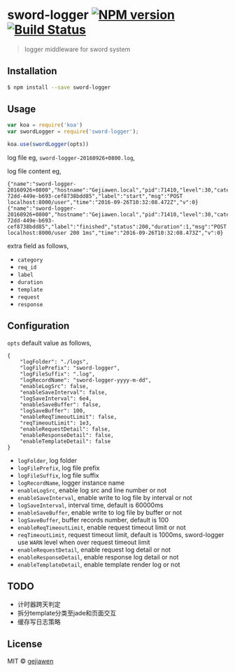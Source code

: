 # sword-logger [![NPM version](https://badge.fury.io/js/sword-logger.svg)](https://npmjs.org/package/sword-logger) [![Build Status](https://travis-ci.org/gejiawen/sword-logger.svg?branch=master)](https://travis-ci.org/gejiawen/sword-logger)

> logger middleware for sword system

## Installation

```sh
$ npm install --save sword-logger
```

## Usage

```js
var koa = require('koa')
var swordLogger = require('sword-logger');

koa.use(swordLogger(opts))
```

log file eg, `sword-logger-20160926+0800.log`,

log file content eg,

```
{"name":"sword-logger-20160926+0800","hostname":"Gejiawen.local","pid":71410,"level":30,"category":"template","req_id":"06b0bb2e-72dd-449e-b693-cef8738bdd85","label":"start","msg":"POST localhost:8000/user","time":"2016-09-26T10:32:08.472Z","v":0}
{"name":"sword-logger-20160926+0800","hostname":"Gejiawen.local","pid":71410,"level":30,"category":"template","req_id":"06b0bb2e-72dd-449e-b693-cef8738bdd85","label":"finished","status":200,"duration":1,"msg":"POST localhost:8000/user 200 1ms","time":"2016-09-26T10:32:08.473Z","v":0}
```

extra field as follows,

- `category`
- `req_id`
- `label`
- `duration`
- `template`
- `request`
- `response`


## Configuration

`opts` default value as follows,

```
{
    "logFolder": "./logs",
    "logFilePrefix": "sword-logger",
    "logFileSuffix": ".log",
    "logRecordName": "sword-logger-yyyy-m-dd",
    "enableLogSrc": false,
    "enableSaveInterval": false,
    "logSaveInterval": 6e4,
    "enableSaveBuffer": false,
    "logSaveBuffer": 100,
    "enableReqTimeoutLimit": false,
    "reqTimeoutLimit": 1e3,
    "enableRequestDetail": false,
    "enableResponseDetail": false,
    "enableTemplateDetail": false
}
```

- `logFolder`, log folder
- `logFilePrefix`, log file prefix
- `logFileSuffix`, log file suffix
- `logRecordName`, logger instance name
- `enableLogSrc`, enable log src and line number or not
- `enableSaveInterval`, enable write to log file by interval or not
- `logSaveInterval`, interval time, default is 60000ms
- `enableSaveBuffer`, enable write to log file by buffer or not
- `logSaveBuffer`, buffer records number, default is 100
- `enableReqTimeoutLimit`, enable request timeout limit or not
- `reqTimeoutLimit`, request timeout limit, default is 1000ms, sword-logger use `WARN` level when over request timeout limit 
- `enableRequestDetail`, enable request log detail or not
- `enableResponseDetail`, enable response log detail or not
- `enableTemplateDetail`, enable template render log or not


## TODO

- 计时器跨天判定
- 拆分template分类至jade和页面交互
- 缓存写日志策略

## License

MIT © [gejiawen](http://blog.gejiawen.com)
